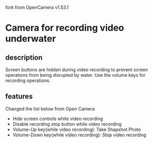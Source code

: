 fork from OpenCamera v1.53.1

# Camera for recording video underwater

## description
Screen buttons are hidden during video recording to prevent screen operations from being disrupted by water.
Use the volume keys for recording operations.

## features
Changed the list below from Open Camera
* Hide screen controls while video recording
* Disable recording stop button while video recording
* Volume-Up key(while video recording): Take Shapshot Photo
* Volume-Down key(while video recording): Stop video recording
